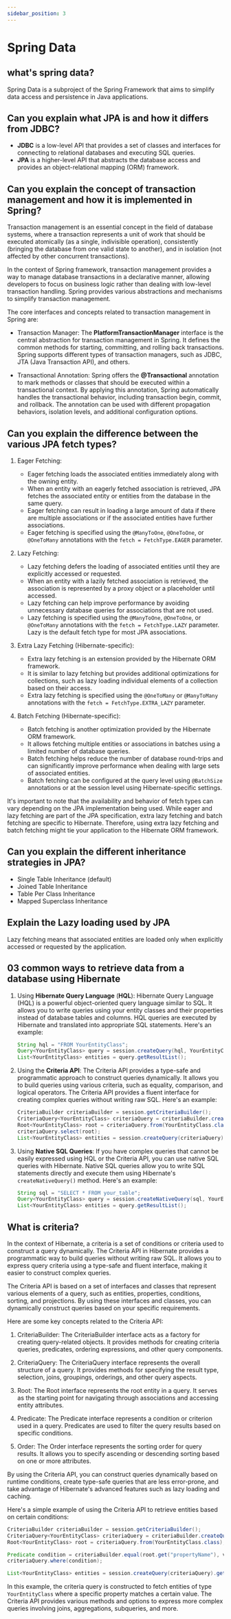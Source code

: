 ```yaml
---
sidebar_position: 3
---
```


# Spring Data
## what's spring data?
Spring Data is a subproject of the Spring Framework that aims to simplify data access and persistence in Java applications.

## Can you explain what JPA is and how it differs from JDBC?	
- **JDBC** is a low-level API that provides a set of classes and interfaces for connecting to relational databases and executing SQL queries.
- **JPA** is a higher-level API that abstracts the database access and provides an object-relational mapping (ORM) framework. 
## Can you explain the concept of transaction management and how it is implemented in Spring?
Transaction management is an essential concept in the field of database systems, where a transaction represents a unit of work that should be executed atomically (as a single, indivisible operation), consistently (bringing the database from one valid state to another), and in isolation (not affected by other concurrent transactions).

In the context of Spring framework, transaction management provides a way to manage database transactions in a declarative manner, allowing developers to focus on business logic rather than dealing with low-level transaction handling. Spring provides various abstractions and mechanisms to simplify transaction management.

The core interfaces and concepts related to transaction management in Spring are:

- Transaction Manager: The **PlatformTransactionManager** interface is the central abstraction for transaction management in Spring. It defines the common methods for starting, committing, and rolling back transactions. Spring supports different types of transaction managers, such as JDBC, JTA (Java Transaction API), and others.

- Transactional Annotation: Spring offers the **@Transactional** annotation to mark methods or classes that should be executed within a transactional context. By applying this annotation, Spring automatically handles the transactional behavior, including transaction begin, commit, and rollback. The annotation can be used with different propagation behaviors, isolation levels, and additional configuration options.
## Can you explain the difference between the various JPA fetch types?
1. Eager Fetching:
    - Eager fetching loads the associated entities immediately along with the owning entity.
    - When an entity with an eagerly fetched association is retrieved, JPA fetches the associated entity or entities from the database in the same query.
    - Eager fetching can result in loading a large amount of data if there are multiple associations or if the associated entities have further associations.
    - Eager fetching is specified using the `@ManyToOne`, `@OneToOne`, or `@OneToMany` annotations with the `fetch = FetchType.EAGER` parameter.

2. Lazy Fetching:
    - Lazy fetching defers the loading of associated entities until they are explicitly accessed or requested.
    - When an entity with a lazily fetched association is retrieved, the association is represented by a proxy object or a placeholder until accessed.
    - Lazy fetching can help improve performance by avoiding unnecessary database queries for associations that are not used.
    - Lazy fetching is specified using the `@ManyToOne`, `@OneToOne`, or `@OneToMany` annotations with the `fetch = FetchType.LAZY` parameter. Lazy is the default fetch type for most JPA associations.

3. Extra Lazy Fetching (Hibernate-specific):
    - Extra lazy fetching is an extension provided by the Hibernate ORM framework.
    - It is similar to lazy fetching but provides additional optimizations for collections, such as lazy loading individual elements of a collection based on their access.
    - Extra lazy fetching is specified using the `@OneToMany` or `@ManyToMany` annotations with the `fetch = FetchType.EXTRA_LAZY` parameter.

4. Batch Fetching (Hibernate-specific):
    - Batch fetching is another optimization provided by the Hibernate ORM framework.
    - It allows fetching multiple entities or associations in batches using a limited number of database queries.
    - Batch fetching helps reduce the number of database round-trips and can significantly improve performance when dealing with large sets of associated entities.
    - Batch fetching can be configured at the query level using `@BatchSize` annotations or at the session level using Hibernate-specific settings.

It's important to note that the availability and behavior of fetch types can vary depending on the JPA implementation being used. While eager and lazy fetching are part of the JPA specification, extra lazy fetching and batch fetching are specific to Hibernate. Therefore, using extra lazy fetching and batch fetching might tie your application to the Hibernate ORM framework.
## Can you explain the different inheritance strategies in JPA?
- Single Table Inheritance (default) 
- Joined Table Inheritance 
- Table Per Class Inheritance 
- Mapped Superclass Inheritance

## Explain the Lazy loading used by JPA
Lazy fetching means that associated entities are loaded only when explicitly accessed or requested by the application.

## 03 common ways to retrieve data from a database using Hibernate
1. Using **Hibernate Query Language** (**HQL**):
Hibernate Query Language (HQL) is a powerful object-oriented query language similar to SQL. 
It allows you to write queries using your entity classes and their properties instead of database tables and columns. 
HQL queries are executed by Hibernate and translated into appropriate SQL statements. Here's an example:

   ```java
   String hql = "FROM YourEntityClass";
   Query<YourEntityClass> query = session.createQuery(hql, YourEntityClass.class);
   List<YourEntityClass> entities = query.getResultList();
   ```

2. Using the **Criteria API**:
   The Criteria API provides a type-safe and programmatic approach to construct queries dynamically. It allows you to build queries using various criteria, such as equality, comparison, and logical operators. The Criteria API provides a fluent interface for creating complex queries without writing raw SQL. Here's an example:

   ```java
   CriteriaBuilder criteriaBuilder = session.getCriteriaBuilder();
   CriteriaQuery<YourEntityClass> criteriaQuery = criteriaBuilder.createQuery(YourEntityClass.class);
   Root<YourEntityClass> root = criteriaQuery.from(YourEntityClass.class);
   criteriaQuery.select(root);
   List<YourEntityClass> entities = session.createQuery(criteriaQuery).getResultList();
   ```

3. Using **Native SQL Queries**:
   If you have complex queries that cannot be easily expressed using HQL or the Criteria API, you can use native SQL queries with Hibernate. Native SQL queries allow you to write SQL statements directly and execute them using Hibernate's `createNativeQuery()` method. Here's an example:

   ```java
   String sql = "SELECT * FROM your_table";
   Query<YourEntityClass> query = session.createNativeQuery(sql, YourEntityClass.class);
   List<YourEntityClass> entities = query.getResultList();
   ```

## What is criteria?
In the context of Hibernate, a criteria is a set of conditions or criteria used to construct a query dynamically. The Criteria API in Hibernate provides a programmatic way to build queries without writing raw SQL. It allows you to express query criteria using a type-safe and fluent interface, making it easier to construct complex queries.

The Criteria API is based on a set of interfaces and classes that represent various elements of a query, such as entities, properties, conditions, sorting, and projections. By using these interfaces and classes, you can dynamically construct queries based on your specific requirements.

Here are some key concepts related to the Criteria API:

1. CriteriaBuilder: The CriteriaBuilder interface acts as a factory for creating query-related objects. It provides methods for creating criteria queries, predicates, ordering expressions, and other query components.

2. CriteriaQuery: The CriteriaQuery interface represents the overall structure of a query. It provides methods for specifying the result type, selection, joins, groupings, orderings, and other query aspects.

3. Root: The Root interface represents the root entity in a query. It serves as the starting point for navigating through associations and accessing entity attributes.

4. Predicate: The Predicate interface represents a condition or criterion used in a query. Predicates are used to filter the query results based on specific conditions.

5. Order: The Order interface represents the sorting order for query results. It allows you to specify ascending or descending sorting based on one or more attributes.

By using the Criteria API, you can construct queries dynamically based on runtime conditions, create type-safe queries that are less error-prone, and take advantage of Hibernate's advanced features such as lazy loading and caching.

Here's a simple example of using the Criteria API to retrieve entities based on certain conditions:

```java
CriteriaBuilder criteriaBuilder = session.getCriteriaBuilder();
CriteriaQuery<YourEntityClass> criteriaQuery = criteriaBuilder.createQuery(YourEntityClass.class);
Root<YourEntityClass> root = criteriaQuery.from(YourEntityClass.class);

Predicate condition = criteriaBuilder.equal(root.get("propertyName"), value);
criteriaQuery.where(condition);

List<YourEntityClass> entities = session.createQuery(criteriaQuery).getResultList();
```

In this example, the criteria query is constructed to fetch entities of type `YourEntityClass` where a specific property matches a certain value. The Criteria API provides various methods and options to express more complex queries involving joins, aggregations, subqueries, and more.


